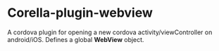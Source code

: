 # Corella-plugin-webview

A cordova plugin for opening a new cordova activity/viewController on android/iOS.
Defines a global **WebView** object.